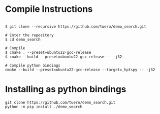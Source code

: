 # Compile Instructions
```shell

$ git clone --recursive https://github.com/tuero/demo_search.git

# Enter the repository
$ cd demo_search

# Compile
$ cmake . --preset=ubuntu22-gcc-release
$ cmake --build --preset=ubuntu22-gcc-release -- -j32

# Compile python bindings
cmake --build --preset=ubuntu22-gcc-release --target=_hptspy -- -j32
```

# Installing as python bindings
```shell
git clone https://github.com/tuero/demo_search.git
python -m pip install ./demo_search 
```